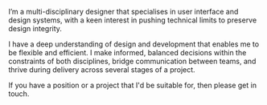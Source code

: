 I’m a multi-disciplinary designer that specialises in user interface and design systems, with a keen interest in pushing technical limits to preserve design integrity.

I have a deep understanding of design and development that enables me to be flexible and efficient. I make informed, balanced decisions within the constraints of both disciplines, bridge communication between teams, and thrive during delivery across several stages of a project.

If you have a position or a project that I'd be suitable for, then please get in touch.
